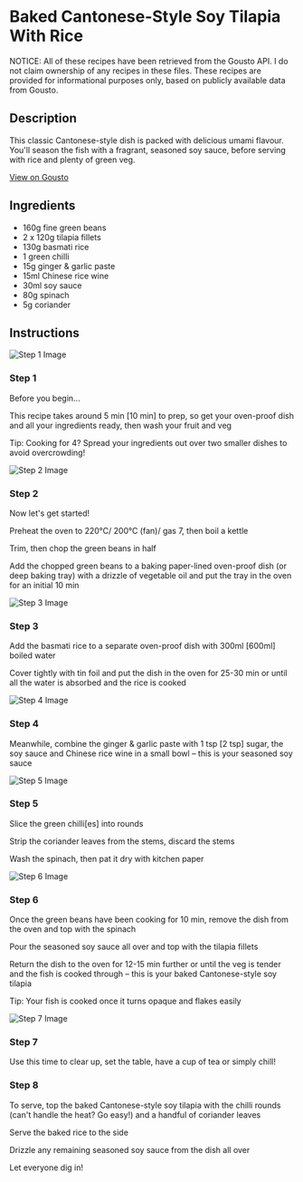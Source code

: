 # Baked Cantonese-Style Soy Tilapia With Rice

NOTICE: All of these recipes have been retrieved from the Gousto API. I do not claim ownership of any recipes in these files. These recipes are provided for informational purposes only, based on publicly available data from Gousto.

## Description

This classic Cantonese-style dish is packed with delicious umami flavour. You'll season the fish with a fragrant, seasoned soy sauce, before serving with rice and plenty of green veg.

[View on Gousto](https://www.gousto.co.uk/recipes/cookbook/baked-cantonese-style-soy-baked-tilapia-with-rice)

## Ingredients

- 160g fine green beans
- 2 x 120g tilapia fillets
- 130g basmati rice
- 1 green chilli
- 15g ginger & garlic paste
- 15ml Chinese rice wine
- 30ml soy sauce
- 80g spinach
- 5g coriander

## Instructions

![Step 1 Image](https://production-media.gousto.co.uk/cms/recipe-step-image/Admin10mm-Step-1-1650992249539-x200.jpg)

### Step 1

Before you begin...

This recipe takes around 5 min <span class="text-danger">[10 min]</span> to prep, so get your oven-proof dish and all your ingredients ready, then wash your fruit and veg

Tip: Cooking for 4? Spread your ingredients out over two smaller dishes to avoid overcrowding!

![Step 2 Image](https://production-media.gousto.co.uk/cms/recipe-step-image/step-2-1650992308053-x200.jpg)

### Step 2

Now let's get started!

Preheat the oven to 220°C/ 200°C (fan)/ gas 7, then boil a kettle

Trim, then chop the green beans in half

Add the chopped green beans to a baking paper-lined oven-proof dish (or deep baking tray) with a drizzle of vegetable oil and put the tray in the oven for an initial 10 min

![Step 3 Image](https://production-media.gousto.co.uk/cms/recipe-step-image/step-3-1650992311422-x200.jpg)

### Step 3

Add the basmati rice to a separate oven-proof dish with 300ml <span class="text-danger">[600ml] </span>boiled water

Cover tightly with tin foil and put the dish in the oven for 25-30 min or until all the water is absorbed and the rice is cooked

![Step 4 Image](https://production-media.gousto.co.uk/cms/recipe-step-image/step-4-1650992314784-x200.jpg)

### Step 4

Meanwhile, combine the ginger & garlic paste with 1 tsp <span class="text-danger">[2 tsp] </span>sugar, the soy sauce and Chinese rice wine in a small bowl – this is your seasoned soy sauce

![Step 5 Image](https://production-media.gousto.co.uk/cms/recipe-step-image/Step-5-1650992317709-x200.jpg)

### Step 5

Slice the green chilli<span class="text-danger">[es] </span>into rounds

Strip the coriander leaves from the stems, discard the stems

Wash the spinach, then pat it dry with kitchen paper

![Step 6 Image](https://production-media.gousto.co.uk/cms/recipe-step-image/step-6-1650992321044-x200.jpg)

### Step 6

Once the green beans have been cooking for 10 min, remove the dish from the oven and top with the spinach

Pour the seasoned soy sauce all over and top with the tilapia fillets

Return the dish to the oven for 12-15 min further or until the veg is tender and the fish is cooked through – this is your baked Cantonese-style soy tilapia

Tip: Your fish is cooked once it turns opaque and flakes easily

![Step 7 Image](https://production-media.gousto.co.uk/cms/recipe-step-image/Step-7-1650992324737-x200.jpg)

### Step 7

Use this time to clear up, set the table, have a cup of tea or simply chill!

### Step 8

To serve, top the baked Cantonese-style soy tilapia with the chilli rounds (can't handle the heat? Go easy!) and a handful of coriander leaves

Serve the baked rice to the side

Drizzle any remaining seasoned soy sauce from the dish all over

Let everyone dig in!

